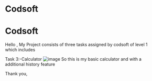 # Codsoft

# Codsoft
Hello ,
My Project consists of three tasks assigned by codsoft of level 1 which includes 

Task 3:-Calculator
![image](https://github.com/user-attachments/assets/f935c596-37f1-4625-9e6a-60e8873728a2)
So this is my basic calculator and with a additional history feature

Thank you,
